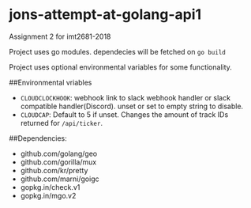 # jons-attempt-at-golang-api1
Assignment 2 for imt2681-2018

Project uses go modules. dependecies will be fetched on `go build`

Project uses optional environmental variables for some functionality.

##Environmental vriables
* `CLOUDCLOCKHOOK`: webhook link to slack webhook handler or slack compatible handler(Discord). unset or set to empty string to disable.
* `CLOUDCAP`: Default to 5 if unset. Changes the amount of track IDs returned for `/api/ticker`.


##Dependencies:
* github.com/golang/geo
* github.com/gorilla/mux
* github.com/kr/pretty
* github.com/marni/goigc
* gopkg.in/check.v1
* gopkg.in/mgo.v2